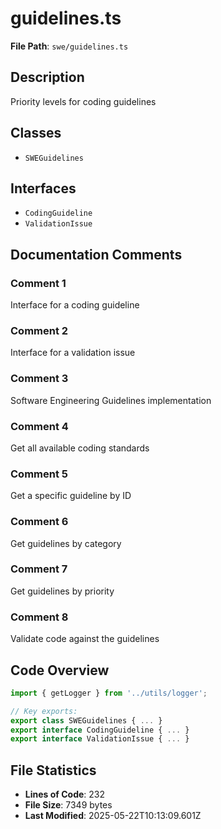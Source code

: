 # guidelines.ts

**File Path**: `swe/guidelines.ts`

## Description

Priority levels for coding guidelines

## Classes

- `SWEGuidelines`

## Interfaces

- `CodingGuideline`
- `ValidationIssue`

## Documentation Comments

### Comment 1

Interface for a coding guideline

### Comment 2

Interface for a validation issue

### Comment 3

Software Engineering Guidelines implementation

### Comment 4

Get all available coding standards

### Comment 5

Get a specific guideline by ID

### Comment 6

Get guidelines by category

### Comment 7

Get guidelines by priority

### Comment 8

Validate code against the guidelines

## Code Overview

```typescript
import { getLogger } from '../utils/logger';

// Key exports:
export class SWEGuidelines { ... }
export interface CodingGuideline { ... }
export interface ValidationIssue { ... }
```

## File Statistics

- **Lines of Code**: 232
- **File Size**: 7349 bytes
- **Last Modified**: 2025-05-22T10:13:09.601Z

